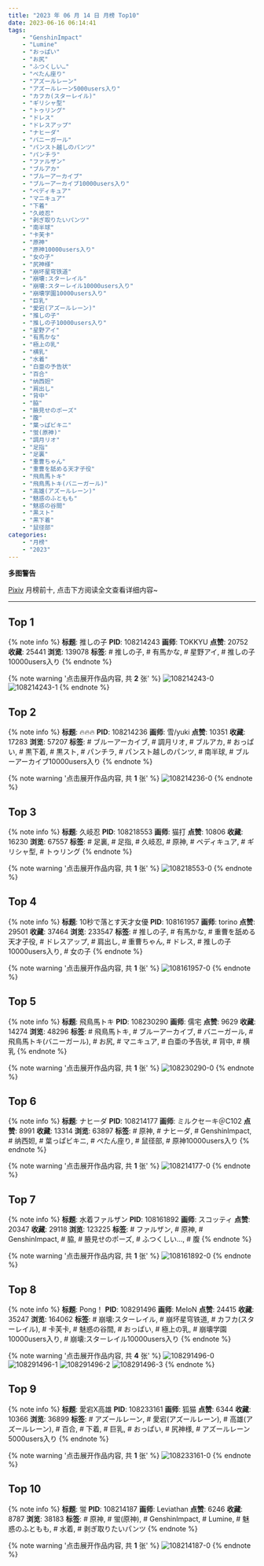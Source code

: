 ```yaml
---
title: "2023 年 06 月 14 日 月榜 Top10"
date: 2023-06-16 06:14:41
tags:
    - "GenshinImpact"
    - "Lumine"
    - "おっぱい"
    - "お尻"
    - "ふつくしい…"
    - "ぺたん座り"
    - "アズールレーン"
    - "アズールレーン5000users入り"
    - "カフカ(スターレイル)"
    - "ギリシャ型"
    - "トゥリング"
    - "ドレス"
    - "ドレスアップ"
    - "ナヒーダ"
    - "バニーガール"
    - "パンスト越しのパンツ"
    - "パンチラ"
    - "ファルザン"
    - "ブルアカ"
    - "ブルーアーカイブ"
    - "ブルーアーカイブ10000users入り"
    - "ペディキュア"
    - "マニキュア"
    - "下着"
    - "久岐忍"
    - "剥ぎ取りたいパンツ"
    - "南半球"
    - "卡芙卡"
    - "原神"
    - "原神10000users入り"
    - "女の子"
    - "尻神様"
    - "崩坏星穹铁道"
    - "崩壊:スターレイル"
    - "崩壊:スターレイル10000users入り"
    - "崩壊学園10000users入り"
    - "巨乳"
    - "愛宕(アズールレーン)"
    - "推しの子"
    - "推しの子10000users入り"
    - "星野アイ"
    - "有馬かな"
    - "極上の乳"
    - "横乳"
    - "水着"
    - "白亜の予告状"
    - "百合"
    - "纳西妲"
    - "肩出し"
    - "背中"
    - "脇"
    - "腋見せのポーズ"
    - "腹"
    - "葉っぱビキニ"
    - "蛍(原神)"
    - "調月リオ"
    - "足指"
    - "足裏"
    - "重曹ちゃん"
    - "重曹を舐める天才子役"
    - "飛鳥馬トキ"
    - "飛鳥馬トキ(バニーガール)"
    - "高雄(アズールレーン)"
    - "魅惑のふともも"
    - "魅惑の谷間"
    - "黒スト"
    - "黒下着"
    - "鼠径部"
categories:
    - "月榜"
    - "2023"
---
```


<i class="fa fa-triangle-exclamation"></i>**多图警告**<i class="fa fa-triangle-exclamation"></i>

[Pixiv](https://www.pixiv.net/) 月榜前十, 点击下方阅读全文查看详细内容~

<!-- more -->

---

## Top 1

{% note info %}
**标题**: 推しの子
**PID**: 108214243 **画师**: TOKKYU
**点赞**: 20752 **收藏**: 25441 **浏览**: 139078
**标签**: # 推しの子, # 有馬かな, # 星野アイ, # 推しの子10000users入り
{% endnote %}

{% note warning '点击展开作品内容, 共 **2** 张' %}
![108214243-0](https://i.pixiv.re/img-original/img/2023/05/18/00/00/47/108214243_p0.jpg)
![108214243-1](https://i.pixiv.re/img-original/img/2023/05/18/00/00/47/108214243_p1.jpg)
{% endnote %}

## Top 2

{% note info %}
**标题**: 🔥🔥🔥
**PID**: 108214236 **画师**: 雪/yuki
**点赞**: 10351 **收藏**: 17283 **浏览**: 57207
**标签**: # ブルーアーカイブ, # 調月リオ, # ブルアカ, # おっぱい, # 黒下着, # 黒スト, # パンチラ, # パンスト越しのパンツ, # 南半球, # ブルーアーカイブ10000users入り
{% endnote %}

{% note warning '点击展开作品内容, 共 **1** 张' %}
![108214236-0](https://i.pixiv.re/img-original/img/2023/05/18/00/00/46/108214236_p0.jpg)
{% endnote %}

## Top 3

{% note info %}
**标题**: 久岐忍
**PID**: 108218553 **画师**: 猫打
**点赞**: 10806 **收藏**: 16230 **浏览**: 67557
**标签**: # 足裏, # 足指, # 久岐忍, # 原神, # ペディキュア, # ギリシャ型, # トゥリング
{% endnote %}

{% note warning '点击展开作品内容, 共 **1** 张' %}
![108218553-0](https://i.pixiv.re/img-original/img/2023/05/18/03/26/58/108218553_p0.jpg)
{% endnote %}

## Top 4

{% note info %}
**标题**: 10秒で落とす天才女優
**PID**: 108161957 **画师**: torino
**点赞**: 29501 **收藏**: 37464 **浏览**: 233547
**标签**: # 推しの子, # 有馬かな, # 重曹を舐める天才子役, # ドレスアップ, # 肩出し, # 重曹ちゃん, # ドレス, # 推しの子10000users入り, # 女の子
{% endnote %}

{% note warning '点击展开作品内容, 共 **1** 张' %}
![108161957-0](https://i.pixiv.re/img-original/img/2023/05/16/00/00/33/108161957_p0.jpg)
{% endnote %}

## Top 5

{% note info %}
**标题**: 飛鳥馬トキ
**PID**: 108230290 **画师**: 儒宅
**点赞**: 9629 **收藏**: 14274 **浏览**: 48296
**标签**: # 飛鳥馬トキ, # ブルーアーカイブ, # バニーガール, # 飛鳥馬トキ(バニーガール), # お尻, # マニキュア, # 白亜の予告状, # 背中, # 横乳
{% endnote %}

{% note warning '点击展开作品内容, 共 **1** 张' %}
![108230290-0](https://i.pixiv.re/img-original/img/2023/05/18/18/00/14/108230290_p0.jpg)
{% endnote %}

## Top 6

{% note info %}
**标题**: ナヒーダ
**PID**: 108214177 **画师**: ミルクセーキ＠C102
**点赞**: 8991 **收藏**: 13314 **浏览**: 63897
**标签**: # 原神, # ナヒーダ, # GenshinImpact, # 纳西妲, # 葉っぱビキニ, # ぺたん座り, # 鼠径部, # 原神10000users入り
{% endnote %}

{% note warning '点击展开作品内容, 共 **1** 张' %}
![108214177-0](https://i.pixiv.re/img-original/img/2023/05/18/00/00/25/108214177_p0.jpg)
{% endnote %}

## Top 7

{% note info %}
**标题**: 水着ファルザン
**PID**: 108161892 **画师**: スコッティ
**点赞**: 20347 **收藏**: 29118 **浏览**: 123225
**标签**: # ファルザン, # 原神, # GenshinImpact, # 脇, # 腋見せのポーズ, # ふつくしい…, # 腹
{% endnote %}

{% note warning '点击展开作品内容, 共 **1** 张' %}
![108161892-0](https://i.pixiv.re/img-original/img/2023/05/16/00/00/15/108161892_p0.jpg)
{% endnote %}

## Top 8

{% note info %}
**标题**: Pong！
**PID**: 108291496 **画师**: MeIoN
**点赞**: 24415 **收藏**: 35247 **浏览**: 164062
**标签**: # 崩壊:スターレイル, # 崩坏星穹铁道, # カフカ(スターレイル), # 卡芙卡, # 魅惑の谷間, # おっぱい, # 極上の乳, # 崩壊学園10000users入り, # 崩壊:スターレイル10000users入り
{% endnote %}

{% note warning '点击展开作品内容, 共 **4** 张' %}
![108291496-0](https://i.pixiv.re/img-original/img/2023/05/20/20/56/13/108291496_p0.jpg)
![108291496-1](https://i.pixiv.re/img-original/img/2023/05/20/20/56/13/108291496_p1.jpg)
![108291496-2](https://i.pixiv.re/img-original/img/2023/05/20/20/56/13/108291496_p2.jpg)
![108291496-3](https://i.pixiv.re/img-original/img/2023/05/20/20/56/13/108291496_p3.jpg)
{% endnote %}

## Top 9

{% note info %}
**标题**: 愛宕X高雄
**PID**: 108233161 **画师**: 狐猫
**点赞**: 6344 **收藏**: 10366 **浏览**: 36899
**标签**: # アズールレーン, # 愛宕(アズールレーン), # 高雄(アズールレーン), # 百合, # 下着, # 巨乳, # おっぱい, # 尻神様, # アズールレーン5000users入り
{% endnote %}

{% note warning '点击展开作品内容, 共 **1** 张' %}
![108233161-0](https://i.pixiv.re/img-original/img/2023/05/18/20/00/06/108233161_p0.png)
{% endnote %}

## Top 10

{% note info %}
**标题**: 蛍
**PID**: 108214187 **画师**: Leviathan
**点赞**: 6246 **收藏**: 8787 **浏览**: 38183
**标签**: # 原神, # 蛍(原神), # GenshinImpact, # Lumine, # 魅惑のふともも, # 水着, # 剥ぎ取りたいパンツ
{% endnote %}

{% note warning '点击展开作品内容, 共 **1** 张' %}
![108214187-0](https://i.pixiv.re/img-original/img/2023/05/18/00/00/28/108214187_p0.png)
{% endnote %}
